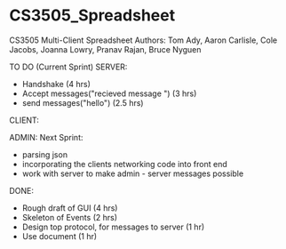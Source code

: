 # CS3505_Spreadsheet
CS3505 Multi-Client Spreadsheet
Authors: Tom Ady, Aaron Carlisle, Cole Jacobs, Joanna Lowry, Pranav Rajan, Bruce Nyguen

TO DO (Current Sprint)
SERVER:
- Handshake (4 hrs)
- Accept messages("recieved message ") (3 hrs)
- send messages("hello") (2.5 hrs)

CLIENT:


ADMIN:
  Next Sprint:
  - parsing json
  - incorporating the clients networking code into front end
  - work with server to make admin - server messages possible


  DONE:
  - Rough draft of GUI (4 hrs)
  - Skeleton of Events (2 hrs)
  - Design top protocol, for messages to server (1 hr)
  - Use document (1 hr)
